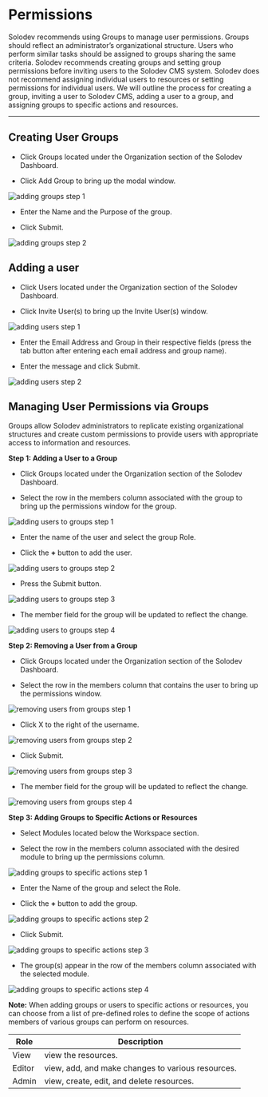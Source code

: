 
# Permissions

Solodev recommends using Groups to manage user permissions. Groups should reflect an administrator’s organizational structure. Users who perform similar tasks should be assigned to groups sharing the same criteria. Solodev recommends creating groups and setting group permissions before inviting users to the Solodev CMS system. Solodev does not recommend assigning individual users to resources or setting permissions for individual users. We will outline the process for creating a group, inviting a user to Solodev CMS, adding a user to a group, and assigning groups to specific actions and resources.

---

## Creating User Groups

- Click Groups located under the Organization section of the Solodev Dashboard.

- Click Add Group to bring up the modal window. 

![adding groups step 1](adding_user_Groups_p1.png)

- Enter the Name and the Purpose of the group.

- Click Submit.

![adding groups step 2](adding_user_Groups_p2.png)

## Adding a user 

- Click Users located under the Organization section of the Solodev Dashboard.

- Click Invite User(s) to bring up the Invite User(s) window.

![adding users step 1](adding_users_1.png)

- Enter the Email Address and Group in their respective fields (press the tab button after entering each email address and group name).

- Enter the message and click Submit.

![adding users step 2](adding_users_CMS_p2.JPG)

## Managing User Permissions via Groups

Groups allow Solodev administrators to replicate existing organizational structures and create custom permissions to provide users with appropriate access to information and resources. 

**Step 1: Adding a User to a Group**

- Click Groups located under the Organization section of the Solodev Dashboard.

- Select the row in the members column associated with the group to bring up the permissions window for the group. 

![adding users to groups step 1](adding_users_to_groups_p1.png)

- Enter the name of the user and select the group Role.

- Click the **+** button to add the user.

![adding users to groups step 2](adding_users_to_groups_p2.png)

- Press the Submit button.

![adding users to groups step 3](adding_users_to_groups_p3.png)

- The member field for the group will be updated to reflect the change. 

![adding users to groups step 4](adding_users_to_groups_post_p4.jpg)

**Step 2: Removing a User from a Group**

- Click Groups located under the Organization section of the Solodev Dashboard.

- Select the row in the members column that contains the user to bring up the permissions window.

![removing users from groups step 1](removing_users_fr_groups_p1.png)

- Click X to the right of the username. 

![removing users from groups step 2](removing_users_fr_groups_p2.png)

- Click Submit.

![removing users from groups step 3](removing_users_fr_groups_p3.png)

- The member field for the group will be updated to reflect the change. 

![removing users from groups step 4](removing_users_from_groups_p4.png)

**Step 3: Adding Groups to Specific Actions or Resources**

- Select Modules located below the Workspace section. 

- Select the row in the members column associated with the desired module to bring up the permissions column.

![adding groups to specific actions step 1](adding_groups_to_specific_actions_1.png)

- Enter the Name of the group and select the Role.

- Click the **+** button to add the group.

![adding groups to specific actions step 2](adding_groups_to_specific_actions_2.png)

- Click Submit. 

![adding groups to specific actions step 3](adding_groups_to_specific_actions_3.png)

- The group(s) appear in the row of the members column associated with the selected module.

![adding groups to specific actions step 4](adding_groups_to_actions_4.png)

**Note:** When adding groups or users to specific actions or resources, you can choose from a list of pre-defined roles to define the scope of actions members of various groups can perform on resources. 

| Role | Description |
| ----------- | ----------- |
| View | view the resources. | 
| Editor | view, add, and make changes to various resources. | 
| Admin | view, create, edit, and delete resources. | 
